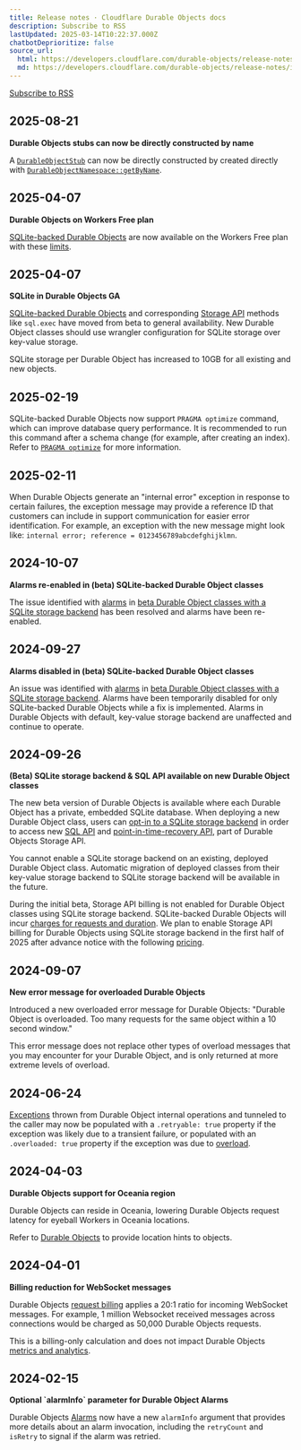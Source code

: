 ```yaml
---
title: Release notes · Cloudflare Durable Objects docs
description: Subscribe to RSS
lastUpdated: 2025-03-14T10:22:37.000Z
chatbotDeprioritize: false
source_url:
  html: https://developers.cloudflare.com/durable-objects/release-notes/
  md: https://developers.cloudflare.com/durable-objects/release-notes/index.md
---
```


[Subscribe to RSS](https://developers.cloudflare.com/durable-objects/release-notes/index.xml)

## 2025-08-21

**Durable Objects stubs can now be directly constructed by name**

A [`DurableObjectStub`](https://developers.cloudflare.com/durable-objects/api/stub) can now be directly constructed by created directly with [`DurableObjectNamespace::getByName`](https://developers.cloudflare.com/durable-objects/api/namespace/#getbyname).

## 2025-04-07

**Durable Objects on Workers Free plan**

[SQLite-backed Durable Objects](https://developers.cloudflare.com/durable-objects/get-started/) are now available on the Workers Free plan with these [limits](https://developers.cloudflare.com/durable-objects/platform/pricing/).

## 2025-04-07

**SQLite in Durable Objects GA**

[SQLite-backed Durable Objects](https://developers.cloudflare.com/durable-objects/best-practices/access-durable-objects-storage/#create-sqlite-backed-durable-object-class) and corresponding [Storage API](https://developers.cloudflare.com/durable-objects/api/sqlite-storage-api/) methods like `sql.exec` have moved from beta to general availability. New Durable Object classes should use wrangler configuration for SQLite storage over key-value storage.

SQLite storage per Durable Object has increased to 10GB for all existing and new objects.

## 2025-02-19

SQLite-backed Durable Objects now support `PRAGMA optimize` command, which can improve database query performance. It is recommended to run this command after a schema change (for example, after creating an index). Refer to [`PRAGMA optimize`](https://developers.cloudflare.com/d1/sql-api/sql-statements/#pragma-optimize) for more information.

## 2025-02-11

When Durable Objects generate an "internal error" exception in response to certain failures, the exception message may provide a reference ID that customers can include in support communication for easier error identification. For example, an exception with the new message might look like: `internal error; reference = 0123456789abcdefghijklmn`.

## 2024-10-07

**Alarms re-enabled in (beta) SQLite-backed Durable Object classes**

The issue identified with [alarms](https://developers.cloudflare.com/durable-objects/api/alarms/) in [beta Durable Object classes with a SQLite storage backend](https://developers.cloudflare.com/durable-objects/best-practices/access-durable-objects-storage/#sqlite-storage-backend) has been resolved and alarms have been re-enabled.

## 2024-09-27

**Alarms disabled in (beta) SQLite-backed Durable Object classes**

An issue was identified with [alarms](https://developers.cloudflare.com/durable-objects/api/alarms/) in [beta Durable Object classes with a SQLite storage backend](https://developers.cloudflare.com/durable-objects/best-practices/access-durable-objects-storage/#sqlite-storage-backend). Alarms have been temporarily disabled for only SQLite-backed Durable Objects while a fix is implemented. Alarms in Durable Objects with default, key-value storage backend are unaffected and continue to operate.

## 2024-09-26

**(Beta) SQLite storage backend & SQL API available on new Durable Object classes**

The new beta version of Durable Objects is available where each Durable Object has a private, embedded SQLite database. When deploying a new Durable Object class, users can [opt-in to a SQLite storage backend](https://developers.cloudflare.com/durable-objects/best-practices/access-durable-objects-storage/#sqlite-storage-backend) in order to access new [SQL API](https://developers.cloudflare.com/durable-objects/api/sqlite-storage-api/#sql-api) and [point-in-time-recovery API](https://developers.cloudflare.com/durable-objects/api/sqlite-storage-api/#pitr-point-in-time-recovery-api), part of Durable Objects Storage API.

You cannot enable a SQLite storage backend on an existing, deployed Durable Object class. Automatic migration of deployed classes from their key-value storage backend to SQLite storage backend will be available in the future.

During the initial beta, Storage API billing is not enabled for Durable Object classes using SQLite storage backend. SQLite-backed Durable Objects will incur [charges for requests and duration](https://developers.cloudflare.com/durable-objects/platform/pricing/#billing-metrics). We plan to enable Storage API billing for Durable Objects using SQLite storage backend in the first half of 2025 after advance notice with the following [pricing](https://developers.cloudflare.com/durable-objects/platform/pricing/#sqlite-storage-backend).

## 2024-09-07

**New error message for overloaded Durable Objects**

Introduced a new overloaded error message for Durable Objects: "Durable Object is overloaded. Too many requests for the same object within a 10 second window."

This error message does not replace other types of overload messages that you may encounter for your Durable Object, and is only returned at more extreme levels of overload.

## 2024-06-24

[Exceptions](https://developers.cloudflare.com/durable-objects/best-practices/error-handling) thrown from Durable Object internal operations and tunneled to the caller may now be populated with a `.retryable: true` property if the exception was likely due to a transient failure, or populated with an `.overloaded: true` property if the exception was due to [overload](https://developers.cloudflare.com/durable-objects/observability/troubleshooting/#durable-object-is-overloaded).

## 2024-04-03

**Durable Objects support for Oceania region**

Durable Objects can reside in Oceania, lowering Durable Objects request latency for eyeball Workers in Oceania locations.

Refer to [Durable Objects](https://developers.cloudflare.com/durable-objects/reference/data-location/#provide-a-location-hint) to provide location hints to objects.

## 2024-04-01

**Billing reduction for WebSocket messages**

Durable Objects [request billing](https://developers.cloudflare.com/durable-objects/platform/pricing/#billing-metrics) applies a 20:1 ratio for incoming WebSocket messages. For example, 1 million Websocket received messages across connections would be charged as 50,000 Durable Objects requests.

This is a billing-only calculation and does not impact Durable Objects [metrics and analytics](https://developers.cloudflare.com/durable-objects/observability/metrics-and-analytics/).

## 2024-02-15

**Optional \`alarmInfo\` parameter for Durable Object Alarms**

Durable Objects [Alarms](https://developers.cloudflare.com/durable-objects/api/alarms/) now have a new `alarmInfo` argument that provides more details about an alarm invocation, including the `retryCount` and `isRetry` to signal if the alarm was retried.
